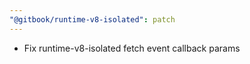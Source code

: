 ```yaml
---
"@gitbook/runtime-v8-isolated": patch
---
```


- Fix runtime-v8-isolated fetch event callback params
